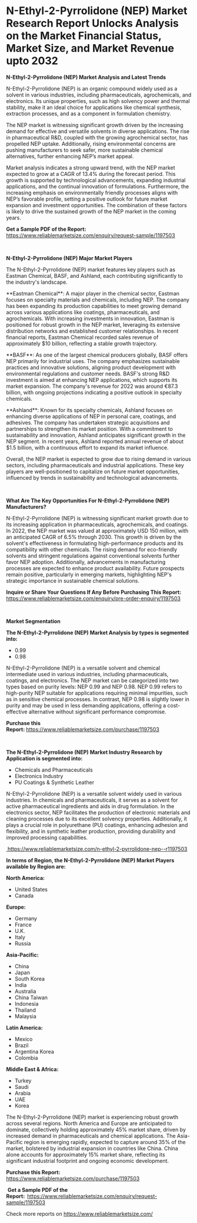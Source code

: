 <p><h1>N-Ethyl-2-Pyrrolidone (NEP) Market Research Report Unlocks Analysis on the Market Financial Status, Market Size, and Market Revenue upto 2032</h1></p><p><strong>N-Ethyl-2-Pyrrolidone (NEP) Market Analysis and Latest Trends</strong></p>
<p><p>N-Ethyl-2-Pyrrolidone (NEP) is an organic compound widely used as a solvent in various industries, including pharmaceuticals, agrochemicals, and electronics. Its unique properties, such as high solvency power and thermal stability, make it an ideal choice for applications like chemical synthesis, extraction processes, and as a component in formulation chemistry. </p><p>The NEP market is witnessing significant growth driven by the increasing demand for effective and versatile solvents in diverse applications. The rise in pharmaceutical R&D, coupled with the growing agrochemical sector, has propelled NEP uptake. Additionally, rising environmental concerns are pushing manufacturers to seek safer, more sustainable chemical alternatives, further enhancing NEP’s market appeal.</p><p>Market analysis indicates a strong upward trend, with the NEP market expected to grow at a CAGR of 13.4% during the forecast period. This growth is supported by technological advancements, expanding industrial applications, and the continual innovation of formulations. Furthermore, the increasing emphasis on environmentally friendly processes aligns with NEP’s favorable profile, setting a positive outlook for future market expansion and investment opportunities. The combination of these factors is likely to drive the sustained growth of the NEP market in the coming years.</p></p>
<p><strong>Get a Sample PDF of the Report:&nbsp;</strong> <a href="https://www.reliablemarketsize.com/enquiry/request-sample/1197503?utm_campaign=3345&utm_medium=2&utm_source=Github&utm_content=ia&utm_term=03042025&utm_id=n-ethyl-2-pyrrolidone-nep">https://www.reliablemarketsize.com/enquiry/request-sample/1197503</a></p>
<p>&nbsp;</p>
<p><strong>N-Ethyl-2-Pyrrolidone (NEP) Major Market Players</strong></p>
<p><p>The N-Ethyl-2-Pyrrolidone (NEP) market features key players such as Eastman Chemical, BASF, and Ashland, each contributing significantly to the industry's landscape.</p><p>**Eastman Chemical**: A major player in the chemical sector, Eastman focuses on specialty materials and chemicals, including NEP. The company has been expanding its production capabilities to meet growing demand across various applications like coatings, pharmaceuticals, and agrochemicals. With increasing investments in innovation, Eastman is positioned for robust growth in the NEP market, leveraging its extensive distribution networks and established customer relationships. In recent financial reports, Eastman Chemical recorded sales revenue of approximately $10 billion, reflecting a stable growth trajectory.</p><p>**BASF**: As one of the largest chemical producers globally, BASF offers NEP primarily for industrial uses. The company emphasizes sustainable practices and innovative solutions, aligning product development with environmental regulations and customer needs. BASF's strong R&D investment is aimed at enhancing NEP applications, which supports its market expansion. The company's revenue for 2022 was around €87.3 billion, with ongoing projections indicating a positive outlook in specialty chemicals.</p><p>**Ashland**: Known for its specialty chemicals, Ashland focuses on enhancing diverse applications of NEP in personal care, coatings, and adhesives. The company has undertaken strategic acquisitions and partnerships to strengthen its market position. With a commitment to sustainability and innovation, Ashland anticipates significant growth in the NEP segment. In recent years, Ashland reported annual revenue of about $1.5 billion, with a continuous effort to expand its market influence.</p><p>Overall, the NEP market is expected to grow due to rising demand in various sectors, including pharmaceuticals and industrial applications. These key players are well-positioned to capitalize on future market opportunities, influenced by trends in sustainability and technological advancements.</p></p>
<p>&nbsp;</p>
<p><strong>What Are The Key Opportunities For N-Ethyl-2-Pyrrolidone (NEP) Manufacturers?</strong></p>
<p><p>N-Ethyl-2-Pyrrolidone (NEP) is witnessing significant market growth due to its increasing application in pharmaceuticals, agrochemicals, and coatings. In 2022, the NEP market was valued at approximately USD 150 million, with an anticipated CAGR of 6.5% through 2030. This growth is driven by the solvent's effectiveness in formulating high-performance products and its compatibility with other chemicals. The rising demand for eco-friendly solvents and stringent regulations against conventional solvents further favor NEP adoption. Additionally, advancements in manufacturing processes are expected to enhance product availability. Future prospects remain positive, particularly in emerging markets, highlighting NEP's strategic importance in sustainable chemical solutions.</p></p>
<p><strong>Inquire or Share Your Questions If Any Before Purchasing This Report:</strong> <a href="https://www.reliablemarketsize.com/enquiry/pre-order-enquiry/1197503?utm_campaign=3345&utm_medium=2&utm_source=Github&utm_content=ia&utm_term=03042025&utm_id=n-ethyl-2-pyrrolidone-nep">https://www.reliablemarketsize.com/enquiry/pre-order-enquiry/1197503</a></p>
<p>&nbsp;</p>
<p><strong>Market Segmentation</strong></p>
<p><strong>The N-Ethyl-2-Pyrrolidone (NEP) Market Analysis by types is segmented into:</strong></p>
<p><ul><li>0.99</li><li>0.98</li></ul></p>
<p><p>N-Ethyl-2-Pyrrolidone (NEP) is a versatile solvent and chemical intermediate used in various industries, including pharmaceuticals, coatings, and electronics. The NEP market can be categorized into two types based on purity levels: NEP 0.99 and NEP 0.98. NEP 0.99 refers to high-purity NEP suitable for applications requiring minimal impurities, such as in sensitive chemical processes. In contrast, NEP 0.98 is slightly lower in purity and may be used in less demanding applications, offering a cost-effective alternative without significant performance compromise.</p></p>
<p><strong>Purchase this Report:&nbsp;</strong><a href="https://www.reliablemarketsize.com/purchase/1197503?utm_campaign=3345&utm_medium=2&utm_source=Github&utm_content=ia&utm_term=03042025&utm_id=n-ethyl-2-pyrrolidone-nep">https://www.reliablemarketsize.com/purchase/1197503</a></p>
<p>&nbsp;</p>
<p><strong>The N-Ethyl-2-Pyrrolidone (NEP) Market Industry Research by Application is segmented into:</strong></p>
<p><ul><li>Chemicals and Pharmaceuticals</li><li>Electronics Industry</li><li>PU Coatings & Synthetic Leather</li></ul></p>
<p><p>N-Ethyl-2-Pyrrolidone (NEP) is a versatile solvent widely used in various industries. In chemicals and pharmaceuticals, it serves as a solvent for active pharmaceutical ingredients and aids in drug formulation. In the electronics sector, NEP facilitates the production of electronic materials and cleaning processes due to its excellent solvency properties. Additionally, it plays a crucial role in polyurethane (PU) coatings, enhancing adhesion and flexibility, and in synthetic leather production, providing durability and improved processing capabilities.</p></p>
<p><a href="https://www.reliablemarketsize.com/n-ethyl-2-pyrrolidone-nep--r1197503?utm_campaign=3345&utm_medium=2&utm_source=Github&utm_content=ia&utm_term=03042025&utm_id=n-ethyl-2-pyrrolidone-nep">&nbsp;https://www.reliablemarketsize.com/n-ethyl-2-pyrrolidone-nep--r1197503</a></p>
<p><strong>In terms of Region, the N-Ethyl-2-Pyrrolidone (NEP) Market Players available by Region are:</strong></p>
<p>
    <p> <strong> North America: </strong>
        <ul>
            <li>United States</li>
            <li>Canada</li>
        </ul>
        </p> 
    <p> <strong> Europe: </strong>
        <ul>
            <li>Germany</li>
            <li>France</li>
            <li>U.K.</li>
            <li>Italy</li>
            <li>Russia</li>
        </ul>
        </p> 
    <p> <strong> Asia-Pacific: </strong>
        <ul>
            <li>China</li>
            <li>Japan</li>
            <li>South Korea</li>
            <li>India</li>
            <li>Australia</li>
            <li>China Taiwan</li>
            <li>Indonesia</li>
            <li>Thailand</li>
            <li>Malaysia</li>
        </ul>
        </p> 
    <p> <strong> Latin America: </strong>
        <ul>
            <li>Mexico</li>
            <li>Brazil</li>
            <li>Argentina Korea</li>
            <li>Colombia</li>
        </ul>
        </p> 
    <p> <strong> Middle East & Africa: </strong>
        <ul>
            <li>Turkey</li>
            <li>Saudi</li>
            <li>Arabia</li>
            <li>UAE</li>
            <li>Korea</li>
        </ul>
    </p>
    </p>
<p><p>The N-Ethyl-2-Pyrrolidone (NEP) market is experiencing robust growth across several regions. North America and Europe are anticipated to dominate, collectively holding approximately 45% market share, driven by increased demand in pharmaceuticals and chemical applications. The Asia-Pacific region is emerging rapidly, expected to capture around 35% of the market, bolstered by industrial expansion in countries like China. China alone accounts for approximately 15% market share, reflecting its significant industrial footprint and ongoing economic development.</p></p>
<p><strong>Purchase this Report: </strong><a href="https://www.reliablemarketsize.com/purchase/1197503?utm_campaign=3345&utm_medium=2&utm_source=Github&utm_content=ia&utm_term=03042025&utm_id=n-ethyl-2-pyrrolidone-nep">https://www.reliablemarketsize.com/purchase/1197503</a></p>
<p>&nbsp;<strong>Get a Sample PDF of the Report:&nbsp;&nbsp;</strong><a href="https://www.reliablemarketsize.com/enquiry/request-sample/1197503?utm_campaign=3345&utm_medium=2&utm_source=Github&utm_content=ia&utm_term=03042025&utm_id=n-ethyl-2-pyrrolidone-nep">https://www.reliablemarketsize.com/enquiry/request-sample/1197503</a></p>
<p><strong></strong></p>
<p>Check more reports on <a href="https://www.reliablemarketsize.com/?utm_campaign=3345&utm_medium=2&utm_source=Github&utm_content=ia&utm_term=03042025&utm_id=n-ethyl-2-pyrrolidone-nep">https://www.reliablemarketsize.com/</a></p>